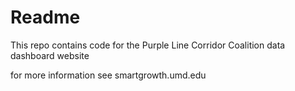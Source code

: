 Readme
===========

This repo contains code for the Purple Line Corridor Coalition data dashboard website

for more information see smartgrowth.umd.edu

